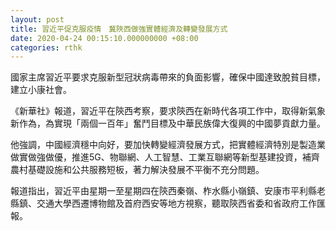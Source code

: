 ```yaml
---
layout: post
title: 習近平促克服疫情　冀陜西做強實體經濟及轉變發展方式
date: 2020-04-24 00:15:10.000000000 +08:00
categories: rthk
---
```


國家主席習近平要求克服新型冠狀病毒帶來的負面影響，確保中國達致脫貧目標，建立小康社會。

《新華社》報道，習近平在陝西考察，要求陝西在新時代各項工作中，取得新氣象新作為，為實現「兩個一百年」奮鬥目標及中華民族偉大復興的中國夢貢獻力量。

他強調，中國經濟穩中向好，要加快轉變經濟發展方式，把實體經濟特別是製造業做實做強做優，推進5G、物聯網、人工智慧、工業互聯網等新型基建投資，補齊農村基礎設施和公共服務短板，著力解決發展不平衡不充分問題。

報道指出，習近平由星期一至星期四在陝西秦嶺、柞水縣小嶺鎮、安康市平利縣老縣鎮、交通大學西遷博物館及首府西安等地方視察，聽取陝西省委和省政府工作匯報。
